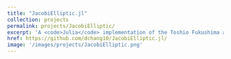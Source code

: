 ```yaml
---
title: "JacobiElliptic.jl"
collection: projects
permalink: projects/JacobiElliptic/
excerpt: 'A <code>Julia</code> implementation of the Toshio Fukushima algorithms for calculating Elliptic Integrals and Jacobi Elliiptic functions.'
href: https://github.com/dchang10/JacobiElliptic.jl/
image: '/images/projects/JacobiElliptic.png'
---
```

